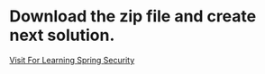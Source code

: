 # Download the zip file and create next solution.

[Visit For Learning Spring Security](https://github.com/sadiul-hakim/HK_learn_spring_security/blob/master/README.md)